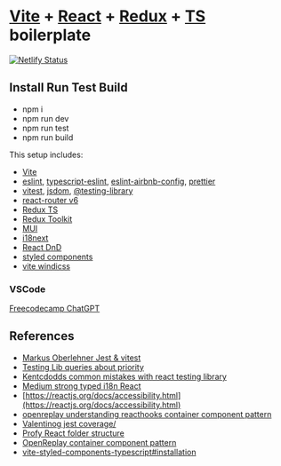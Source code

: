 # [Vite](https://vitejs.dev/) + [React](https://reactjs.org/) + [Redux](https://redux.js.org/) + [TS](https://www.typescriptlang.org/) boilerplate

[![Netlify
Status](https://api.netlify.com/api/v1/badges/9c95d444-98af-4449-b67f-8d63cbce2135/deploy-status)](https://app.netlify.com/sites/vite-react-redux-ts-boilerplate/deploys)

## Install Run Test Build
- npm i
- npm run dev
- npm run test
- npm run build

This setup includes:
* [Vite](https://vitejs.dev/)
* [eslint](https://eslint.org/), [typescript-eslint](https://typescript-eslint.io/),
[eslint-airbnb-config](https://github.com/airbnb/javascript), [prettier](https://prettier.io/)
* [vitest](https://vitest.dev/), [jsdom](https://github.com/jsdom/jsdom),
[@testing-library](https://testing-library.com/)
* [react-router v6](https://reactrouter.com/en/main)
* [Redux TS](https://redux.js.org/usage/usage-with-typescript)
* [Redux Toolkit](https://redux-toolkit.js.org/introduction/getting-started)
* [MUI](https://mui.com/)
* [i18next](https://react.i18next.com/)
* [React DnD](https://react-dnd.github.io/react-dnd/about)
* [styled components]()
* [vite windicss](https://vite-plugin-ssr.com/windi-css)

### VSCode 
[Freecodecamp ChatGPT](https://www.freecodecamp.org/news/install-chatgpt-in-vscode/)

## References

* [Markus Oberlehner Jest & vitest](https://markus.oberlehner.net/blog/using-testing-library-jest-dom-with-vitest/)
* [Testing Lib queries about priority](https://testing-library.com/docs/queries/about#priority)
* [Kentcdodds common mistakes with react testing
library](https://kentcdodds.com/blog/common-mistakes-with-react-testing-library)
* [Medium strong typed i18n React](https://medium.com/geekculture/strong-typed-i18n-in-react-c43281de720c)
* [https://reactjs.org/docs/accessibility.html](https://reactjs.org/docs/accessibility.html)
* [openreplay understanding reacthooks container component
pattern](https://blog.openreplay.com/understanding-the-container-component-pattern-with-react-hooks/)
* [Valentinog jest coverage/](https://www.valentinog.com/blog/jest-coverage/)
* [Profy React folder structure](https://profy.dev/article/react-folder-structure)
* [OpenReplay container component pattern](https://blog.openreplay.com/understanding-the-container-component-pattern-with-react-hooks/)
* [vite-styled-components-typescript#installation](https://github.com/ben-rogerson/twin.examples/tree/master/vite-styled-components-typescript#installation)

